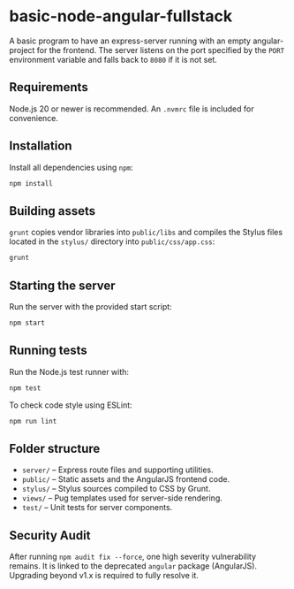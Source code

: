 # basic-node-angular-fullstack
A basic program to have an express-server running with an empty angular-project for the frontend.
The server listens on the port specified by the `PORT` environment variable and falls back to `8080` if it is not set.


## Requirements
Node.js 20 or newer is recommended. An `.nvmrc` file is included for convenience.

## Installation
Install all dependencies using `npm`:

```bash
npm install
```

## Building assets
`grunt` copies vendor libraries into `public/libs` and compiles the Stylus files located in the `stylus/` directory into `public/css/app.css`:
```bash
grunt
```

## Starting the server
Run the server with the provided start script:
```bash
npm start
```

## Running tests
Run the Node.js test runner with:
```bash
npm test
```

To check code style using ESLint:
```bash
npm run lint
```

## Folder structure
- `server/` – Express route files and supporting utilities.
- `public/` – Static assets and the AngularJS frontend code.
- `stylus/` – Stylus sources compiled to CSS by Grunt.
- `views/` – Pug templates used for server-side rendering.
- `test/` – Unit tests for server components.

## Security Audit
After running `npm audit fix --force`, one high severity vulnerability remains. It is linked to the deprecated `angular` package (AngularJS). Upgrading beyond v1.x is required to fully resolve it.
